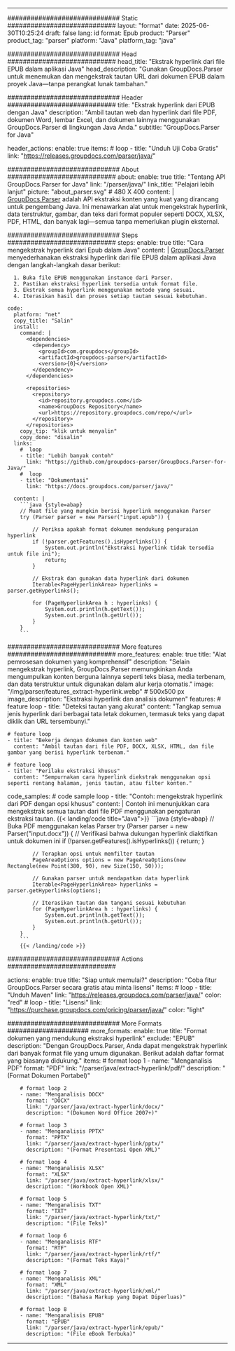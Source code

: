 


---
############################# Static ############################
layout: "format"
date:  2025-06-30T10:25:24
draft: false
lang: id
format: Epub
product: "Parser"
product_tag: "parser"
platform: "Java"
platform_tag: "java"

############################# Head ############################
head_title: "Ekstrak hyperlink dari file EPUB dalam aplikasi Java"
head_description: "Gunakan GroupDocs.Parser untuk menemukan dan mengekstrak tautan URL dari dokumen EPUB dalam proyek Java—tanpa perangkat lunak tambahan."

############################# Header ############################
title: "Ekstrak hyperlink dari EPUB dengan Java" 
description: "Ambil tautan web dan hyperlink dari file PDF, dokumen Word, lembar Excel, dan dokumen lainnya menggunakan GroupDocs.Parser di lingkungan Java Anda."
subtitle: "GroupDocs.Parser for Java" 

header_actions:
  enable: true
  items:
    #  loop
    - title: "Unduh Uji Coba Gratis"
      link: "https://releases.groupdocs.com/parser/java/"
      
############################# About ############################
about:
    enable: true
    title: "Tentang API GroupDocs.Parser for Java"
    link: "/parser/java/"
    link_title: "Pelajari lebih lanjut"
    picture: "about_parser.svg" # 480 X 400
    content: |
       [GroupDocs.Parser](/parser/java/) adalah API ekstraksi konten yang kuat yang dirancang untuk pengembang Java. Ini menawarkan alat untuk mengekstrak hyperlink, data terstruktur, gambar, dan teks dari format populer seperti DOCX, XLSX, PDF, HTML, dan banyak lagi—semua tanpa memerlukan plugin eksternal.

############################# Steps ############################
steps:
    enable: true
    title: "Cara mengekstrak hyperlink dari Epub dalam Java"
    content: |
      [GroupDocs.Parser](/parser/java/) menyederhanakan ekstraksi hyperlink dari file EPUB dalam aplikasi Java dengan langkah-langkah dasar berikut:
      
      1. Buka file EPUB menggunakan instance dari Parser.
      2. Pastikan ekstraksi hyperlink tersedia untuk format file.
      3. Ekstrak semua hyperlink menggunakan metode yang sesuai.
      4. Iterasikan hasil dan proses setiap tautan sesuai kebutuhan.
   
    code:
      platform: "net"
      copy_title: "Salin"
      install:
        command: |
          <dependencies>
            <dependency>
              <groupId>com.groupdocs</groupId>
              <artifactId>groupdocs-parser</artifactId>
              <version>{0}</version>
            </dependency>
          </dependencies>

          <repositories>
            <repository>
              <id>repository.groupdocs.com</id>
              <name>GroupDocs Repository</name>
              <url>https://repository.groupdocs.com/repo/</url>
            </repository>
          </repositories>
        copy_tip: "klik untuk menyalin"
        copy_done: "disalin"
      links:
        #  loop
        - title: "Lebih banyak contoh"
          link: "https://github.com/groupdocs-parser/GroupDocs.Parser-for-Java/"
        #  loop
        - title: "Dokumentasi"
          link: "https://docs.groupdocs.com/parser/java/"
          
      content: |
        ```java {style=abap}
        // Muat file yang mungkin berisi hyperlink menggunakan Parser
        try (Parser parser = new Parser("input.epub")) {

            // Periksa apakah format dokumen mendukung penguraian hyperlink
            if (!parser.getFeatures().isHyperlinks()) {
                System.out.println("Ekstraksi hyperlink tidak tersedia untuk file ini");
                return;
            }

            // Ekstrak dan gunakan data hyperlink dari dokumen
            Iterable<PageHyperlinkArea> hyperlinks = parser.getHyperlinks();

            for (PageHyperlinkArea h : hyperlinks) {
                System.out.println(h.getText());
                System.out.println(h.getUrl());
            }
        }
        ```            

############################# More features ############################
more_features:
  enable: true
  title: "Alat pemrosesan dokumen yang komprehensif"
  description: "Selain mengekstrak hyperlink, GroupDocs.Parser memungkinkan Anda mengumpulkan konten berguna lainnya seperti teks biasa, media terbenam, dan data terstruktur untuk digunakan dalam alur kerja otomatis."
  image: "/img/parser/features_extract-hyperlink.webp" # 500x500 px
  image_description: "Ekstraksi hyperlink dan analisis dokumen"
  features:
    # feature loop
    - title: "Deteksi tautan yang akurat"
      content: "Tangkap semua jenis hyperlink dari berbagai tata letak dokumen, termasuk teks yang dapat diklik dan URL tersembunyi."

    # feature loop
    - title: "Bekerja dengan dokumen dan konten web"
      content: "Ambil tautan dari file PDF, DOCX, XLSX, HTML, dan file gambar yang berisi hyperlink terbenam."

    # feature loop
    - title: "Perilaku ekstraksi khusus"
      content: "Sempurnakan cara hyperlink diekstrak menggunakan opsi seperti rentang halaman, jenis tautan, atau filter konten."
      
  code_samples:
    # code sample loop
    - title: "Contoh: mengekstrak hyperlink dari PDF dengan opsi khusus"
      content: |
        Contoh ini menunjukkan cara mengekstrak semua tautan dari file PDF menggunakan pengaturan ekstraksi tautan.
        {{< landing/code title="Java">}}
        ```java {style=abap}
        //  Buka PDF menggunakan kelas Parser
        try (Parser parser = new Parser("input.docx"))
        {
            // Verifikasi bahwa dukungan hyperlink diaktifkan untuk dokumen ini
            if (!parser.getFeatures().isHyperlinks()) {
                return;
            }

            // Terapkan opsi untuk memfilter tautan
            PageAreaOptions options = new PageAreaOptions(new Rectangle(new Point(380, 90), new Size(150, 50)));

            // Gunakan parser untuk mendapatkan data hyperlink
            Iterable<PageHyperlinkArea> hyperlinks = parser.getHyperlinks(options);

            // Iterasikan tautan dan tangani sesuai kebutuhan
            for (PageHyperlinkArea h : hyperlinks) {
                System.out.println(h.getText());
                System.out.println(h.getUrl());
            }
        }
        ```
        {{< /landing/code >}}


############################# Actions ############################

actions:
  enable: true
  title: "Siap untuk memulai?"
  description: "Coba fitur GroupDocs.Parser secara gratis atau minta lisensi"
  items:
    #  loop
    - title: "Unduh Maven"
      link: "https://releases.groupdocs.com/parser/java/"
      color: "red"
        #  loop
    - title: "Lisensi"
      link: "https://purchase.groupdocs.com/pricing/parser/java/"
      color: "light"


############################# More Formats #####################
more_formats:
    enable: true
    title: "Format dokumen yang mendukung ekstraksi hyperlink"
    exclude: "EPUB"
    description: "Dengan GroupDocs.Parser, Anda dapat mengekstrak hyperlink dari banyak format file yang umum digunakan. Berikut adalah daftar format yang biasanya didukung."
    items: 
        # format loop 1
        - name: "Menganalisis PDF"
          format: "PDF"
          link: "/parser/java/extract-hyperlink/pdf/"
          description: "(Format Dokumen Portabel)"
          
        # format loop 2
        - name: "Menganalisis DOCX"
          format: "DOCX"
          link: "/parser/java/extract-hyperlink/docx/"
          description: "(Dokumen Word Office 2007+)"
          
        # format loop 3
        - name: "Menganalisis PPTX"
          format: "PPTX"
          link: "/parser/java/extract-hyperlink/pptx/"
          description: "(Format Presentasi Open XML)"
          
        # format loop 4
        - name: "Menganalisis XLSX"
          format: "XLSX"
          link: "/parser/java/extract-hyperlink/xlsx/"
          description: "(Workbook Open XML)"
          
        # format loop 5
        - name: "Menganalisis TXT"
          format: "TXT"
          link: "/parser/java/extract-hyperlink/txt/"
          description: "(File Teks)"
          
        # format loop 6
        - name: "Menganalisis RTF"
          format: "RTF"
          link: "/parser/java/extract-hyperlink/rtf/"
          description: "(Format Teks Kaya)"
          
        # format loop 7
        - name: "Menganalisis XML"
          format: "XML"
          link: "/parser/java/extract-hyperlink/xml/"
          description: "(Bahasa Markup yang Dapat Diperluas)"
          
        # format loop 8
        - name: "Menganalisis EPUB"
          format: "EPUB"
          link: "/parser/java/extract-hyperlink/epub/"
          description: "(File eBook Terbuka)"
         
          

---